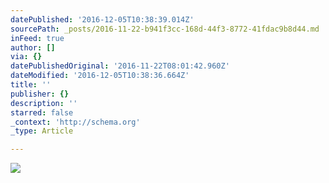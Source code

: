 ```yaml
---
datePublished: '2016-12-05T10:38:39.014Z'
sourcePath: _posts/2016-11-22-b941f3cc-168d-44f3-8772-41fdac9b8d44.md
inFeed: true
author: []
via: {}
datePublishedOriginal: '2016-11-22T08:01:42.960Z'
dateModified: '2016-12-05T10:38:36.664Z'
title: ''
publisher: {}
description: ''
starred: false
_context: 'http://schema.org'
_type: Article

---
```

![](https://the-grid-user-content.s3-us-west-2.amazonaws.com/aece6ca6-6418-4c26-8726-c23b51d216fd.jpg)